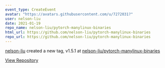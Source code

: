 ```yaml
---
event_type: CreateEvent
avatar: "https://avatars.githubusercontent.com/u/7272031?"
user: nelson-liu
date: 2021-01-19
repo_name: nelson-liu/pytorch-manylinux-binaries
html_url: https://github.com/nelson-liu/pytorch-manylinux-binaries
repo_url: https://github.com/nelson-liu/pytorch-manylinux-binaries
---
```


<a href='https://github.com/nelson-liu' target='_blank'>nelson-liu</a> created a new tag, v1.5.1 at <a href='https://github.com/nelson-liu/pytorch-manylinux-binaries' target='_blank'>nelson-liu/pytorch-manylinux-binaries</a>

<a href='https://github.com/nelson-liu/pytorch-manylinux-binaries' target='_blank'>View Repository</a>